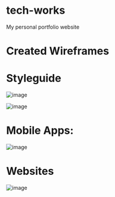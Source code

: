 # tech-works
My personal portfolio website

# Created Wireframes

# Styleguide

![image](https://github.com/user-attachments/assets/c0675812-786f-4466-abe9-1a585bdabd00)


![image](https://github.com/user-attachments/assets/c57e3ce5-9c07-4d8e-aee9-cad0d6f2c78d)



# Mobile Apps:


![image](https://github.com/user-attachments/assets/8b1f29bb-1dbd-4653-b561-aa7be99630d3)


# Websites

![image](https://github.com/user-attachments/assets/ec2e26c6-90c9-45a7-9f93-ce69b03bd059)






